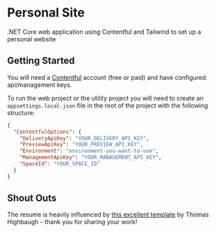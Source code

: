 # Personal Site

.NET Core web application using Contentful and Tailwind to set up a personal website


## Getting Started

You will need a [Contentful](https://www.contentful.com/) account (free or paid) 
and have configured api/management keys.

To run the web project or the utility project you will need to create an `appsettings.local.json` 
file in the root of the project with the following structure:

```json
{
  "ContentfulOptions": {
    "DeliveryApiKey": "YOUR_DELIVERY_API_KEY",
    "PreviewApiKey": "YOUR_PREVIEW_API_KEY",
    "Environment": "environment-you-want-to-use",
    "ManagementApiKey": "YOUR_MANAGEMENT_API_KEY",
    "SpaceId": "YOUR_SPACE_ID"
  }
}
```

## Shout Outs

The resume is heavily influenced by [this excellent template](https://github.com/Thomashighbaugh/resume) 
by Thomas Highbaugh - thank you for sharing your work!